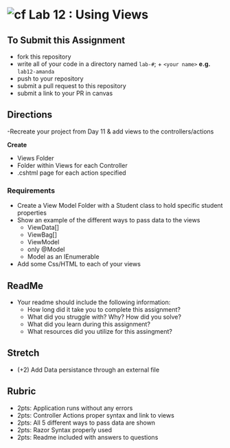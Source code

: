 ![cf](http://i.imgur.com/7v5ASc8.png) Lab 12 : Using Views
=====================================

## To Submit this Assignment
- fork this repository
- write all of your code in a directory named `lab-#`; + `<your name>` **e.g.** `lab12-amanda`
- push to your repository
- submit a pull request to this repository
- submit a link to your PR in canvas

## Directions
-Recreate your project from Day 11 & add views to the controllers/actions

**Create** <br />
- Views Folder
- Folder within Views for each Controller
- .cshtml page for each action specified


### Requirements
- Create a View Model Folder with a Student class to hold specific student properties
- Show an example of the different ways to pass data to the views
  - ViewData[]
  - ViewBag[]
  - ViewModel
  - only @Model
  - Model as an IEnumerable
- Add some Css/HTML to each of your views

## ReadMe
- Your readme should include the following information:
	- How long did it take you to complete this assignment?
	- What did you struggle with? Why? How did you solve?
	- What did you learn during this assignment?
    - What resources did you utilize for this assingment?

## Stretch
- (+2) Add Data persistance through an external file

## Rubric
- 2pts: Application runs without any errors
- 2pts: Controller Actions proper syntax and link to views
- 2pts: All 5 different ways to pass data are shown 
- 2pts: Razor Syntax properly used
- 2pts: Readme included with answers to questions
